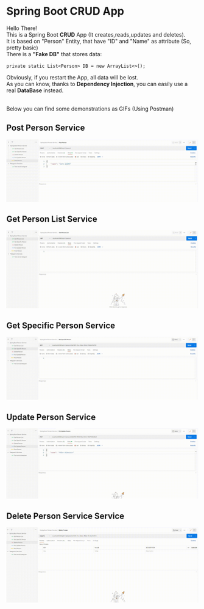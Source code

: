 # Spring Boot CRUD App
Hello There!<br>
This is a Spring Boot <b>CRUD</b> App (It creates,reads,updates and deletes).<br>
It is based on "Person" Entity, that have "ID" and "Name" as attribute (So, pretty basic)<br>
There is a <b>"Fake DB"</b> that stores data:
```
private static List<Person> DB = new ArrayList<>();
```
Obviously, if you restart the App, all data will be lost.<br>
As you can know, thanks to <b>Dependency Injection</b>, you can easily use a real <b>DataBase</b> instead.

<br> Below you can find some demonstrations as GIFs (Using Postman)



## Post Person Service 
![Alt text](https://raw.githubusercontent.com/ptr-cln/Spring_Boot_CRUD/master/ReadmeResources/Post%20Person%20Service.gif)<br>

## Get Person List Service 
![Alt text](https://raw.githubusercontent.com/ptr-cln/Spring_Boot_CRUD/master/ReadmeResources/Get%20Person%20List%20Service.gif)<br>

## Get Specific Person Service 
![Alt text](https://raw.githubusercontent.com/ptr-cln/Spring_Boot_CRUD/master/ReadmeResources/Get%20Specific%20Person%20Service.gif)<br>

## Update Person Service 
![Alt text](https://raw.githubusercontent.com/ptr-cln/Spring_Boot_CRUD/master/ReadmeResources/Update%20Person%20Service.gif)<br>

## Delete Person Service Service 
![Alt text](https://raw.githubusercontent.com/ptr-cln/Spring_Boot_CRUD/master/ReadmeResources/Delete%20Persone%20Service.gif)<br>
